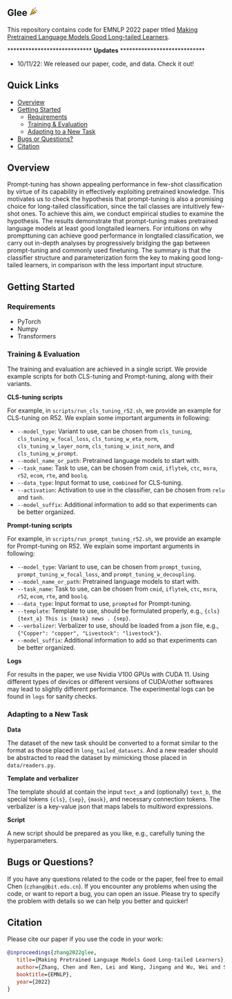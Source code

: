 ## Glee <img src="./assets/glee.png" width="22" height="22" alt="glee" align=center/>

This repository contains code for EMNLP 2022 paper titled [Making Pretrained Language Models Good Long-tailed Learners](https://arxiv.org/abs/2205.05461).

**************************** **Updates** ****************************

<!-- Thanks for your interest in our repo! -->

* 10/11/22: We released our paper, code, and data. Check it out!

## Quick Links

  - [Overview](#overview)
  - [Getting Started](#getting-started)
    - [Requirements](#requirements)
    - [Training & Evaluation](#training&evaluation)
    - [Adapting to a New Task](#adapting-to-a-new-task) 
  - [Bugs or Questions?](#bugs-or-questions)
  - [Citation](#citation)

## Overview

Prompt-tuning has shown appealing performance in few-shot classification by virtue of its capability in effectively exploiting pretrained knowledge. This motivates us to check the hypothesis that prompt-tuning is also a promising choice for long-tailed classification, since the tail classes are intuitively few-shot ones. To achieve this aim, we conduct empirical studies to examine the hypothesis. The results demonstrate that prompt-tuning makes pretrained language models at least good longtailed learners. For intuitions on why prompttuning can achieve good performance in longtailed classification, we carry out in-depth analyses by progressively bridging the gap between prompt-tuning and commonly used finetuning. The summary is that the classifier structure and parameterization form the key to making good long-tailed learners, in comparison with the less important input structure.

## Getting Started

### Requirements

- PyTorch
- Numpy
- Transformers

### Training & Evaluation

The training and evaluation are achieved in a single script. We provide example scripts for both CLS-tuning and Prompt-tuning, along with their variants.

**CLS-tuning scripts**

For example, in `scripts/run_cls_tuning_r52.sh`, we provide an example for CLS-tuning on R52. We explain some important arguments in following:
* `--model_type`: Variant to use, can be chosen from `cls_tuning`, `cls_tuning_w_focal_loss`, `cls_tuning_w_eta_norm`, `cls_tuning_w_layer_norm`, `cls_tuning_w_init_norm`, and `cls_tuning_w_prompt`.
* `--model_name_or_path`: Pretrained language models to start with.
* `--task_name`: Task to use, can be chosen from `cmid`, `iflytek`, `ctc`, `msra`, `r52`, `ecom`, `rte`, and `boolq`.
* `--data_type`: Input format to use, `combined` for CLS-tuning.
* `--activation`: Activation to use in the classifier, can be chosen from `relu` and `tanh`.
* `--model_suffix`: Additional information to add so that experiments can be better organized.

**Prompt-tuning scripts**

For example, in `scripts/run_prompt_tuning_r52.sh`, we provide an example for Prompt-tuning on R52. We explain some important arguments in following:
* `--model_type`: Variant to use, can be chosen from `prompt_tuning`, `prompt_tuning_w_focal_loss`, and `prompt_tuning_w_decoupling`.
* `--model_name_or_path`: Pretrained language models to start with.
* `--task_name`: Task to use, can be chosen from `cmid`, `iflytek`, `ctc`, `msra`, `r52`, `ecom`, `rte`, and `boolq`.
* `--data_type`: Input format to use, `prompted` for Prompt-tuning.
* `--template`: Template to use, should be formulated properly, e.g., `{cls}{text_a} This is {mask} news . {sep}`.
* `--verbalizer`: Verbalizer to use, should be loaded from a json file, e.g., `{"Copper": "copper", "Livestock": "livestock"}`.
* `--model_suffix`: Additional information to add so that experiments can be better organized.

**Logs**

For results in the paper, we use Nvidia V100 GPUs with CUDA 11. Using different types of devices or different versions of CUDA/other softwares may lead to slightly different performance. The experimental logs can be found in `logs` for sanity checks.

### Adapting to a New Task

**Data**

The dataset of the new task should be converted to a format similar to the format as those placed in `long_tailed_datasets`. And a new reader should be abstracted to read the dataset by mimicking those placed in `data/readers.py`. 

**Template and verbalizer**

The template should at contain the input `text_a` and (optionally) `text_b`, the special tokens `{cls}`, `{sep}`, `{mask}`, and necessary connection tokens. The verbalizer is a key-value json that maps labels to multiword expressions.

**Script**

A new script should be prepared as you like, e.g., carefully tuning the hyperparameters.

## Bugs or Questions?

If you have any questions related to the code or the paper, feel free to email Chen (`czhang@bit.edu.cn`). If you encounter any problems when using the code, or want to report a bug, you can open an issue. Please try to specify the problem with details so we can help you better and quicker!

## Citation

Please cite our paper if you use the code in your work:

```bibtex
@inproceedings{zhang2022glee,
   title={Making Pretrained Language Models Good Long-tailed Learners},
   author={Zhang, Chen and Ren, Lei and Wang, Jingang and Wu, Wei and Song, Dawei},
   booktitle={EMNLP},
   year={2022}
}
```
